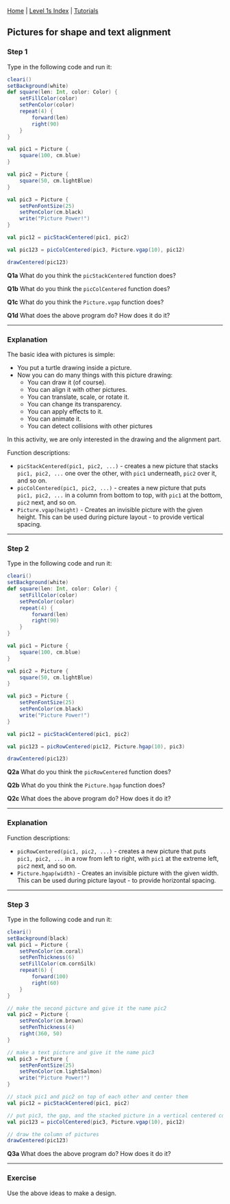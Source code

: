 <div class="nav">
  <a href="../../index.html">Home</a> | <a href="index.html">Level 1s Index</a> | <a href="../../tutorials-index.html">Tutorials</a>
</div>

## Pictures for shape and text alignment

### Step 1

Type in the following code and run it:

```scala
cleari()
setBackground(white)
def square(len: Int, color: Color) {
    setFillColor(color)
    setPenColor(color)
    repeat(4) {
        forward(len)
        right(90)
    }
}

val pic1 = Picture {
    square(100, cm.blue)
}

val pic2 = Picture {
    square(50, cm.lightBlue)
}

val pic3 = Picture {
    setPenFontSize(25)
    setPenColor(cm.black)
    write("Picture Power!")
}

val pic12 = picStackCentered(pic1, pic2)

val pic123 = picColCentered(pic3, Picture.vgap(10), pic12)

drawCentered(pic123)
```

**Q1a** What do you think the `picStackCentered` function does?

**Q1b** What do you think the `picColCentered` function does?

**Q1c** What do you think the `Picture.vgap` function does?

**Q1d** What does the above program do? How does it do it?

---

### Explanation

The basic idea with pictures is simple:
* You put a turtle drawing inside a picture.
* Now you can do many things with this picture drawing:
  * You can draw it (of course).
  * You can align it with other pictures.
  * You can translate, scale, or rotate it.
  * You can change its transparency.
  * You can apply effects to it.
  * You can animate it.
  * You can detect collisions with other pictures
  
In this activity, we are only interested in the drawing and the alignment part.

Function descriptions:

* `picStackCentered(pic1, pic2, ...)` - creates a new picture that stacks `pic1, pic2, ...` one over the other, with `pic1` underneath, `pic2` over it, and so on.
* `picColCentered(pic1, pic2, ...)` - creates a new picture that puts `pic1, pic2, ...` in a column from bottom to top, with `pic1` at the bottom, `pic2` next, and so on.
* `Picture.vgap(height)` - Creates an invisible picture with the given height. This can be used during picture layout - to provide vertical spacing.

---

### Step 2

Type in the following code and run it:

```scala
cleari()
setBackground(white)
def square(len: Int, color: Color) {
    setFillColor(color)
    setPenColor(color)
    repeat(4) {
        forward(len)
        right(90)
    }
}

val pic1 = Picture {
    square(100, cm.blue)
}

val pic2 = Picture {
    square(50, cm.lightBlue)
}

val pic3 = Picture {
    setPenFontSize(25)
    setPenColor(cm.black)
    write("Picture Power!")
}

val pic12 = picStackCentered(pic1, pic2)

val pic123 = picRowCentered(pic12, Picture.hgap(10), pic3)

drawCentered(pic123)
```

**Q2a** What do you think the `picRowCentered` function does?

**Q2b** What do you think the `Picture.hgap` function does?

**Q2c** What does the above program do? How does it do it?

---

### Explanation

Function descriptions:

* `picRowCentered(pic1, pic2, ...)` - creates a new picture that puts `pic1, pic2, ...` in a row from left to right, with `pic1` at the extreme left, `pic2` next, and so on.
* `Picture.hgap(width)` - Creates an invisible picture with the given width. This can be used during picture layout - to provide horizontal spacing.

---

### Step 3

Type in the following code and run it:

```scala
cleari()
setBackground(black)
val pic1 = Picture {
    setPenColor(cm.coral)
    setPenThickness(6)
    setFillColor(cm.cornSilk)
    repeat(6) {
        forward(100)
        right(60)
    }
}

// make the second picture and give it the name pic2
val pic2 = Picture {
    setPenColor(cm.brown)
    setPenThickness(4)
    right(360, 50)
}

// make a text picture and give it the name pic3
val pic3 = Picture {
    setPenFontSize(25)
    setPenColor(cm.lightSalmon)
    write("Picture Power!")
}

// stack pic1 and pic2 on top of each other and center them
val pic12 = picStackCentered(pic1, pic2)

// put pic3, the gap, and the stacked picture in a vertical centered colum
val pic123 = picColCentered(pic3, Picture.vgap(10), pic12)

// draw the column of pictures
drawCentered(pic123)
```

**Q3a** What does the above program do? How does it do it?

---

### Exercise

Use the above ideas to make a design.

